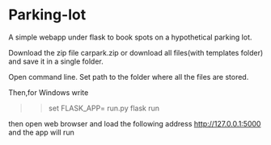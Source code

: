 # Parking-lot
A simple webapp under flask to book spots on a hypothetical parking lot.



Download the zip file carpark.zip or download all files(with templates folder) and save it in a single folder.

Open command line.
Set path to the folder where all the files are stored.

Then,for Windows write

>>set FLASK_APP= run.py
>>flask run

then open web browser and load the following address
http://127.0.0.1:5000
 and the app will run
